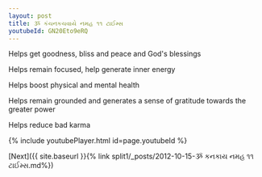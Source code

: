 ```yaml
---
layout: post
title: ૐ કંચનકચવાયે નમહ ૧૧ ટાઈમ્સ
youtubeId: GN20Eto9eRQ
---
```

 
 
Helps get goodness, bliss and peace and God's blessings
 
Helps remain focused, help generate inner energy 
 
Helps boost physical and mental health 
 
Helps remain grounded and generates a sense of gratitude towards the greater power 
 
Helps reduce bad karma
 
 
 
 


{% include youtubePlayer.html id=page.youtubeId %}
 
[Next]({{ site.baseurl }}{% link  split1/_posts/2012-10-15-ૐ કનકાય નમહ ૧૧ ટાઈમ્સ.md%})
 
